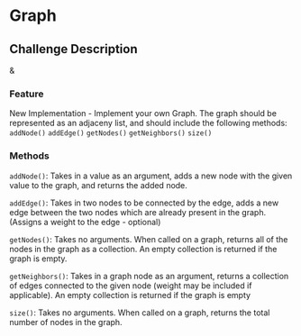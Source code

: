 # Graph

## Challenge Description
&
### Feature

New Implementation - Implement your own Graph. The graph should be represented as
an adjaceny list, and should include the following methods:
`addNode()`
`addEdge()`
`getNodes()`
`getNeighbors()`
`size()`

### Methods

`addNode()`: Takes in a value as an argument, adds a new node with the given
value to the graph, and returns the added node.

`addEdge()`: Takes in two nodes to be connected by the edge, adds a new edge
between the two nodes which are already present in the graph. (Assigns a weight
to the edge - optional)

`getNodes()`: Takes no arguments. When called on a graph, returns all of the
nodes in the graph as a collection. An empty collection is returned if the graph
is empty.

`getNeighbors()`: Takes in a graph node as an argument, returns a collection of
edges connected to the given node (weight may be included if applicable). An
empty collection is returned if the graph is empty

`size()`: Takes no arguments. When called on a graph, returns the total number of
nodes in the graph. 

